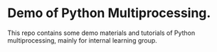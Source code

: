 # Demo of Python Multiprocessing.

This repo contains some demo materials and tutorials of Python multiprocessing, mainly for internal learning group.
